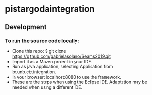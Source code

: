 # pistargodaintegration

## Development

### To run the source code locally:

* Clone this repo: $ git clone https://github.com/gabrielasolano/Seams2019.git
* Import it as a Maven project in your IDE.
* Run as java application, selecting Application from br.unb.cic.integration. 
* In your browser: localhost:8080 to use the framework.
* These are the steps when using the Eclipse IDE. Adaptation may be needed when using a different IDE.
